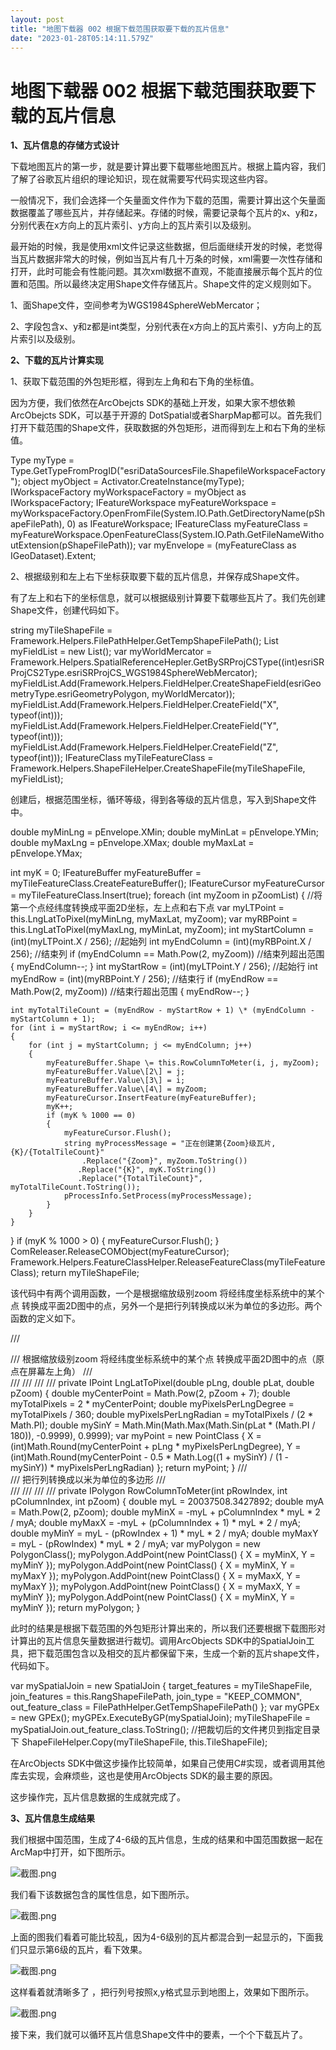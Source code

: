 ```yaml
---
layout: post
title: "地图下载器 002 根据下载范围获取要下载的瓦片信息"
date: "2023-01-28T05:14:11.579Z"
---
```

地图下载器 002 根据下载范围获取要下载的瓦片信息
==========================

**1、瓦片信息的存储方式设计**

下载地图瓦片的第一步，就是要计算出要下载哪些地图瓦片。根据上篇内容，我们了解了谷歌瓦片组织的理论知识，现在就需要写代码实现这些内容。

一般情况下，我们会选择一个矢量面文件作为下载的范围，需要计算出这个矢量面数据覆盖了哪些瓦片，并存储起来。存储的时候，需要记录每个瓦片的x、y和z，分别代表在x方向上的瓦片索引、y方向上的瓦片索引以及级别。

最开始的时候，我是使用xml文件记录这些数据，但后面继续开发的时候，老觉得当瓦片数据非常大的时候，例如当瓦片有几十万条的时候，xml需要一次性存储和打开，此时可能会有性能问题。其次xml数据不直观，不能直接展示每个瓦片的位置和范围。所以最终决定用Shape文件存储瓦片。Shape文件的定义规则如下。

1、面Shape文件，空间参考为WGS1984SphereWebMercator；

2、字段包含x、y和z都是int类型，分别代表在x方向上的瓦片索引、y方向上的瓦片索引以及级别。

**2、下载的瓦片计算实现**

1、获取下载范围的外包矩形框，得到左上角和右下角的坐标值。

因为方便，我们依然在ArcObejcts SDK的基础上开发，如果大家不想依赖ArcObejcts SDK，可以基于开源的 DotSpatial或者SharpMap都可以。首先我们打开下载范围的Shape文件，获取数据的外包矩形，进而得到左上和右下角的坐标值。

Type myType = Type.GetTypeFromProgID("esriDataSourcesFile.ShapefileWorkspaceFactory");
object myObject = Activator.CreateInstance(myType);
IWorkspaceFactory myWorkspaceFactory \= myObject as IWorkspaceFactory;
IFeatureWorkspace myFeatureWorkspace \= myWorkspaceFactory.OpenFromFile(System.IO.Path.GetDirectoryName(pShapeFilePath), 0) as IFeatureWorkspace;
IFeatureClass myFeatureClass \= myFeatureWorkspace.OpenFeatureClass(System.IO.Path.GetFileNameWithoutExtension(pShapeFilePath));
var myEnvelope = (myFeatureClass as IGeoDataset).Extent;

2、根据级别和左上右下坐标获取要下载的瓦片信息，并保存成Shape文件。

有了左上和右下的坐标信息，就可以根据级别计算要下载哪些瓦片了。我们先创建Shape文件，创建代码如下。

string myTileShapeFile = Framework.Helpers.FilePathHelper.GetTempShapeFilePath();
List<IField> myFieldList = new List<IField>();
var myWorldMercator = Framework.Helpers.SpatialReferenceHepler.GetBySRProjCSType((int)esriSRProjCS2Type.esriSRProjCS\_WGS1984SphereWebMercator);
myFieldList.Add(Framework.Helpers.FieldHelper.CreateShapeField(esriGeometryType.esriGeometryPolygon, myWorldMercator));
myFieldList.Add(Framework.Helpers.FieldHelper.CreateField("X", typeof(int)));
myFieldList.Add(Framework.Helpers.FieldHelper.CreateField("Y", typeof(int)));
myFieldList.Add(Framework.Helpers.FieldHelper.CreateField("Z", typeof(int)));
IFeatureClass myTileFeatureClass \= Framework.Helpers.ShapeFileHelper.CreateShapeFile(myTileShapeFile, myFieldList);

创建后，根据范围坐标，循环等级，得到各等级的瓦片信息，写入到Shape文件中。

double myMinLng = pEnvelope.XMin;
double myMinLat = pEnvelope.YMin;
double myMaxLng = pEnvelope.XMax;
double myMaxLat = pEnvelope.YMax;

int myK = 0;
IFeatureBuffer myFeatureBuffer \= myTileFeatureClass.CreateFeatureBuffer();
IFeatureCursor myFeatureCursor \= myTileFeatureClass.Insert(true);
foreach (int myZoom in pZoomList)
{
    //将第一个点经纬度转换成平面2D坐标，左上点和右下点
    var myLTPoint = this.LngLatToPixel(myMinLng, myMaxLat, myZoom);
    var myRBPoint = this.LngLatToPixel(myMaxLng, myMinLat, myZoom);
    int myStartColumn = (int)(myLTPoint.X / 256);  //起始列
    int myEndColumn = (int)(myRBPoint.X / 256);   //结束列
    if (myEndColumn == Math.Pow(2, myZoom))  //结束列超出范围
    {
        myEndColumn\--;
    }
    int myStartRow = (int)(myLTPoint.Y / 256);  //起始行
    int myEndRow = (int)(myRBPoint.Y / 256);   //结束行
    if (myEndRow == Math.Pow(2, myZoom))  //结束行超出范围
    {
        myEndRow\--;
    }

    int myTotalTileCount = (myEndRow - myStartRow + 1) \* (myEndColumn - myStartColumn + 1);
    for (int i = myStartRow; i <= myEndRow; i++)
    {
        for (int j = myStartColumn; j <= myEndColumn; j++)
        {
            myFeatureBuffer.Shape \= this.RowColumnToMeter(i, j, myZoom);
            myFeatureBuffer.Value\[2\] = j;
            myFeatureBuffer.Value\[3\] = i;
            myFeatureBuffer.Value\[4\] = myZoom;
            myFeatureCursor.InsertFeature(myFeatureBuffer);
            myK++;
            if (myK % 1000 == 0)
            {
                myFeatureCursor.Flush();
                string myProcessMessage = "正在创建第{Zoom}级瓦片,{K}/{TotalTileCount}"
                    .Replace("{Zoom}", myZoom.ToString())
                   .Replace("{K}", myK.ToString())
                   .Replace("{TotalTileCount}", myTotalTileCount.ToString());
                pProcessInfo.SetProcess(myProcessMessage);
            }
        }
    }
}
if (myK % 1000 > 0)
{
    myFeatureCursor.Flush();
}
ComReleaser.ReleaseCOMObject(myFeatureCursor);
Framework.Helpers.FeatureClassHelper.ReleaseFeatureClass(myTileFeatureClass);
return myTileShapeFile;

该代码中有两个调用函数，一个是根据缩放级别zoom 将经纬度坐标系统中的某个点 转换成平面2D图中的点，另外一个是把行列转换成以米为单位的多边形。两个函数的定义如下。

/// <summary>
/// 根据缩放级别zoom  将经纬度坐标系统中的某个点 转换成平面2D图中的点（原点在屏幕左上角）
/// </summary>
/// <param name="pLng"></param>
/// <param name="pLat"></param>
/// <param name="pZoom"></param>
/// <returns></returns>
private IPoint LngLatToPixel(double pLng, double pLat, double pZoom)
{
    double myCenterPoint = Math.Pow(2, pZoom + 7);
    double myTotalPixels = 2 \* myCenterPoint;
    double myPixelsPerLngDegree = myTotalPixels / 360;
    double myPixelsPerLngRadian = myTotalPixels / (2 \* Math.PI);
    double mySinY = Math.Min(Math.Max(Math.Sin(pLat \* (Math.PI / 180)), -0.9999), 0.9999);
    var myPoint = new PointClass
    {
        X \= (int)Math.Round(myCenterPoint + pLng \* myPixelsPerLngDegree),
        Y \= (int)Math.Round(myCenterPoint - 0.5 \* Math.Log((1 + mySinY) / (1 - mySinY)) \* myPixelsPerLngRadian)
    };
    return myPoint;
}
/// <summary>
/// 把行列转换成以米为单位的多边形
/// </summary>
/// <param name="pRowIndex"></param>
/// <param name="pColumnIndex"></param>
/// <param name="pZoom"></param>
/// <returns></returns>
private IPolygon RowColumnToMeter(int pRowIndex, int pColumnIndex, int pZoom)
{
    double myL = 20037508.3427892;
    double myA = Math.Pow(2, pZoom);
    double myMinX = -myL + pColumnIndex \* myL \* 2 / myA;
    double myMaxX = -myL + (pColumnIndex + 1) \* myL \* 2 / myA;
    double myMinY = myL - (pRowIndex + 1) \* myL \* 2 / myA;
    double myMaxY = myL - (pRowIndex) \* myL \* 2 / myA;
    var myPolygon = new PolygonClass();
    myPolygon.AddPoint(new PointClass() { X = myMinX, Y = myMinY });
    myPolygon.AddPoint(new PointClass() { X = myMinX, Y = myMaxY });
    myPolygon.AddPoint(new PointClass() { X = myMaxX, Y = myMaxY });
    myPolygon.AddPoint(new PointClass() { X = myMaxX, Y = myMinY });
    myPolygon.AddPoint(new PointClass() { X = myMinX, Y = myMinY });
    return myPolygon;
}

此时的结果是根据下载范围的外包矩形计算出来的，所以我们还要根据下载图形对计算出的瓦片信息矢量数据进行裁切。调用ArcObjects SDK中的SpatialJoin工具，把下载范围包含以及相交的瓦片都保留下来，生成一个新的瓦片shape文件，代码如下。

var mySpatialJoin = new SpatialJoin
{
    target\_features \= myTileShapeFile,
    join\_features \= this.RangShapeFilePath,
    join\_type \= "KEEP\_COMMON",
    out\_feature\_class \= FilePathHelper.GetTempShapeFilePath()
};
var myGPEx = new GPEx();
myGPEx.ExecuteByGP(mySpatialJoin);
myTileShapeFile \= mySpatialJoin.out\_feature\_class.ToString();
//把裁切后的文件拷贝到指定目录下
ShapeFileHelper.Copy(myTileShapeFile, this.TileShapeFile);

在ArcObjects SDK中做这步操作比较简单，如果自己使用C#实现，或者调用其他库去实现，会麻烦些，这也是使用ArcObjects SDK的最主要的原因。

这步操作完，瓦片信息数据的生成就完成了。

**3、瓦片信息生成结果**

我们根据中国范围，生成了4-6级的瓦片信息，生成的结果和中国范围数据一起在ArcMap中打开，如下图所示。

![截图.png](https://img2023.cnblogs.com/blog/146887/202301/146887-20230128112215003-2043958870.png)

我们看下该数据包含的属性信息，如下图所示。

![截图.png](https://img2023.cnblogs.com/blog/146887/202301/146887-20230128112214901-1550032011.png)

上面的图我们看着可能比较乱，因为4-6级别的瓦片都混合到一起显示的，下面我们只显示第6级的瓦片，看下效果。

![截图.png](https://img2023.cnblogs.com/blog/146887/202301/146887-20230128112214995-1306652406.png)

这样看着就清晰多了 ，把行列号按照x,y格式显示到地图上，效果如下图所示。

![截图.png](https://img2023.cnblogs.com/blog/146887/202301/146887-20230128112215046-248936613.png)

接下来，我们就可以循环瓦片信息Shape文件中的要素，一个个下载瓦片了。